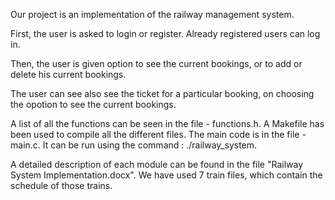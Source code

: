 Our project is an implementation of the railway management system.

First, the user is asked to login or register. Already registered users can log in.

Then, the user is given option to see the current bookings, or to add or delete his current bookings.

The user can see also see the ticket for a particular booking, on choosing the opotion to see the current bookings.

A list of all the functions can be seen in the file - functions.h. A Makefile has been used to compile all the different files. The main code is in the file - main.c. It can be run using the command : ./railway_system.

A detailed description of each module can be found in the file "Railway System Implementation.docx".
We have used 7 train files, which contain the schedule of those trains.
